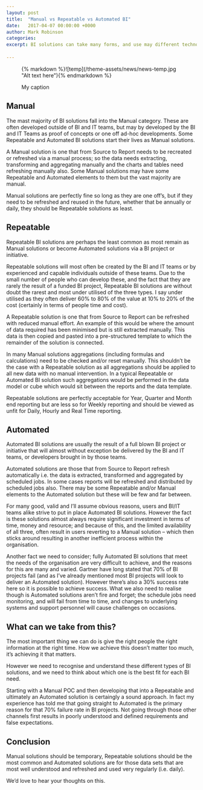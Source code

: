 ```yaml
---
layout: post
title:  "Manual vs Repeatable vs Automated BI"
date:   2017-04-07 00:00:00 +0000
author: Mark Robinson
categories:
excerpt: BI solutions can take many forms, and use may different technologies; however all BI solutions fall into one of 3 categories and will share many similarities with other BI solutions in the same category.

---
```


<figure>
{% markdown %}![temp](/theme-assets/news/news-temp.jpg "Alt text here"){% endmarkdown %}
<p class="caption">My caption</p>
</figure>

## Manual

The mast majority of BI solutions fall into the Manual category. These are often developed outside of BI and IT teams, but may by developed by the BI and IT Teams as proof of concepts or one off ad-hoc developments. Some Repeatable and Automated BI solutions start their lives as Manual solutions.

A Manual solution is one that from Source to Report needs to be recreated or refreshed via a manual process; so the data needs extracting, transforming and aggregating manually and the charts and tables need refreshing manually also. Some Manual solutions may have some Repeatable and Automated elements to them but the vast majority are manual.

Manual solutions are perfectly fine so long as they are one off’s, but if they need to be refreshed and reused in the future, whether that be annually or daily, they should be Repeatable solutions as least.

## Repeatable

Repeatable BI solutions are perhaps the least common as most remain as Manual solutions or become Automated solutions via a BI project or initiative.

Repeatable solutions will most often be created by the BI and IT teams or by experienced and capable individuals outside of these teams. Due to the small number of people who can develop these, and the fact that they are rarely the result of a funded BI project, Repeatable BI solutions are without doubt the rarest and most under utilised of the three types. I say under utilised as they often deliver 60% to 80% of the value at 10% to 20% of the cost (certainly in terms of people time and cost).

A Repeatable solution is one that from Source to Report can be refreshed with reduced manual effort. An example of this would be where the amount of data required has been minimised but is still extracted manually. This data is then copied and pasted into a pre-structured template to which the remainder of the solution is connected.

In many Manual solutions aggregations (including formulas and calculations) need to be checked and/or reset manually. This shouldn’t be the case with a Repeatable solution as all aggregations should be applied to all new data with no manual intervention. In a typical Repeatable or Automated BI solution such aggregations would be performed in the data model or cube which would sit between the reports and the data template.

Repeatable solutions are perfectly acceptable for Year, Quarter and Month end reporting but are less so for Weekly reporting and should be viewed as unfit for Daily, Hourly and Real Time reporting.

## Automated

Automated BI solutions are usually the result of a full blown BI project or initiative that will almost without exception be delivered by the BI and IT teams, or developers brought in by those teams.

Automated solutions are those that from Source to Report refresh automatically i.e. the data is extracted, transformed and aggregated by scheduled jobs. In some cases reports will be refreshed and distributed by scheduled jobs also. There may be some Repeatable and/or Manual elements to the Automated solution but these will be few and far between.

For many good, valid and I’ll assume obvious reasons, users and BI/IT teams alike strive to put in place Automated BI solutions. However the fact is these solutions almost always require significant investment in terms of time, money and resource; and because of this, and the limited availability of all three, often result in users reverting to a Manual solution – which then sticks around resulting in another inefficient process within the organisation.

Another fact we need to consider; fully Automated BI solutions that meet the needs of the organisation are very difficult to achieve, and the reasons for this are many and varied. Gartner have long stated that 70% of BI projects fail (and as I’ve already mentioned most BI projects will look to deliver an Automated solution). However there’s also a 30% success rate here so it is possible to achieve success. What we also need to realise though is Automated solutions aren’t fire and forget; the schedule jobs need monitoring, and will fail from time to time, and changes to underlying systems and support personnel will cause challenges on occasions.

## What can we take from this?

The most important thing we can do is give the right people the right information at the right time. How we achieve this doesn’t matter too much, it’s achieving it that matters.

However we need to recognise and understand these different types of BI solutions, and we need to think about which one is the best fit for each BI need.

Starting with a Manual POC and then developing that into a Repeatable and ultimately an Automated solution is certaingly a sound approach. In fact my experience has told me that going straight to Automated is the primary reason for that 70% failure rate in BI projects. Not going through those other channels first results in poorly understood and defined requirements and false expectations.

## Conclusion

Manual solutions should be temporary, Repeatable solutions should be the most common and Automated solutions are for those data sets that are most well understood and refreshed and used very regularly (i.e. daily).

We’d love to hear your thoughts on this.